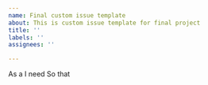 ```yaml
---
name: Final custom issue template
about: This is custom issue template for final project
title: ''
labels: ''
assignees: ''

---
```


As a 
I need 
So that
